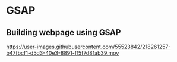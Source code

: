 # GSAP
## Building webpage using GSAP
https://user-images.githubusercontent.com/55523842/218261257-b47fbcf1-d5d3-40e3-8891-ff5f7d81ab39.mov


